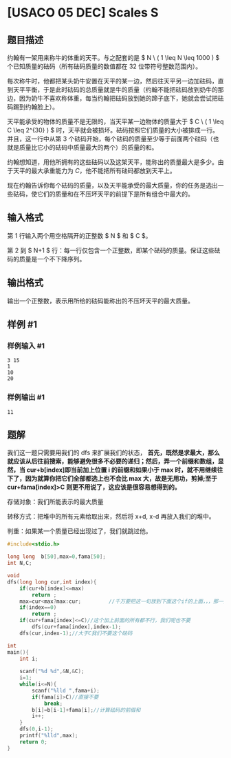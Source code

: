 # [USACO 05 DEC] Scales S

## 题目描述

约翰有一架用来称牛的体重的天平。与之配套的是 $ N \ ( 1 \leq N \leq 1000 ) $ 个已知质量的砝码（所有砝码质量的数值都在 $32$ 位带符号整数范围内）。

每次称牛时，他都把某头奶牛安置在天平的某一边，然后往天平另一边加砝码，直到天平平衡，于是此时砝码的总质量就是牛的质量（约翰不能把砝码放到奶牛的那边，因为奶牛不喜欢称体重，每当约翰把砝码放到她的蹄子底下，她就会尝试把砝码踢到约翰脸上）。

天平能承受的物体的质量不是无限的，当天平某一边物体的质量大于 $ C \ ( 1 \leq C \leq 2^{30} ) $ 时，天平就会被损坏。砝码按照它们质量的大小被排成一行。并且，这一行中从第 $3$ 个砝码开始，每个砝码的质量至少等于前面两个砝码（也就是质量比它小的砝码中质量最大的两个）的质量的和。

约翰想知道，用他所拥有的这些砝码以及这架天平，能称出的质量最大是多少。由于天平的最大承重能力为 $C$，他不能把所有砝码都放到天平上。

现在约翰告诉你每个砝码的质量，以及天平能承受的最大质量，你的任务是选出一些砝码，使它们的质量和在不压坏天平的前提下是所有组合中最大的。

## 输入格式

第 $1$ 行输入两个用空格隔开的正整数 $ N $ 和 $ C $。

第 $2$ 到 $ N+1 $ 行：每一行仅包含一个正整数，即某个砝码的质量。保证这些砝码的质量是一个不下降序列。

## 输出格式

输出一个正整数，表示用所给的砝码能称出的不压坏天平的最大质量。

## 样例 #1

### 样例输入 #1

```
3 15
1
10
20
```

### 样例输出 #1

```
11
```


## 题解
我们这一题只需要用我们的 dfs 来扩展我们的状态，
**首先，既然是求最大，那么就应该从后往前搜索，能够避免很多不必要的递归；然后，弄一个前缀和数组，显然，当 cur+b[index]即当前加上位置 i 的前缀和如果小于 max 时，就不用继续往下了，因为就算你把它们全部都选上也不会比 max 大，故是无用功，剪掉;至于 cur+fama[index]>C 则更不用说了，这应该是很容易想得到的。**



存储对象：我们所能表示的最大质量

转移方式：把堆中的所有元素给取出来，然后将 x+d, x-d 再放入我们的堆中。

判重：如果某一个质量已经出现过了，我们就跳过他。

```cpp
#include<stdio.h>

long long  b[50],max=0,fama[50];
int N,C;

void
dfs(long long cur,int index){
    if(cur+b[index]<=max)
        return ;
    max=cur<max?max:cur;         //千万要把这一句放到下面这个if的上面，，，那一天，我可能比较饿，头晕眼花，结果因为这个找了一个小时，，，
    if(index==0)
        return ;
    if(cur+fama[index]<=C)//这个加上前面的所有都不行，我们呢也不要   
    	dfs(cur+fama[index],index-1);
    dfs(cur,index-1);//大于C我们不要这个砝码

int
main(){
    int i;
    
    scanf("%d %d",&N,&C);    
    i=1;
    while(i<=N){
        scanf("%lld ",fama+i);
        if(fama[i]>C)//直接不要
            break;
        b[i]=b[i-1]+fama[i];//计算砝码的前缀和
        i++;
    }
    dfs(0,i-1);
    printf("%lld",max);
    return 0;
}
```
```
```